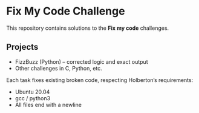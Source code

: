 # Fix My Code Challenge

This repository contains solutions to the **Fix my code** challenges.

## Projects
- FizzBuzz (Python) – corrected logic and exact output
- Other challenges in C, Python, etc.

Each task fixes existing broken code, respecting Holberton’s requirements:
- Ubuntu 20.04
- gcc / python3
- All files end with a newline
